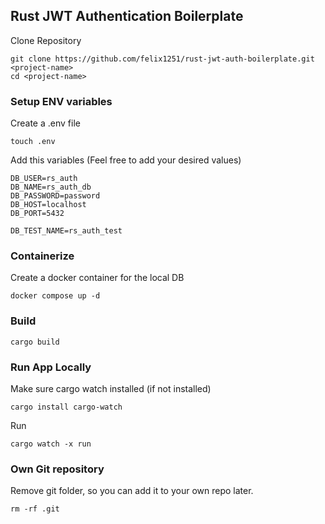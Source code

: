 ## Rust JWT Authentication Boilerplate

Clone Repository

```
git clone https://github.com/felix1251/rust-jwt-auth-boilerplate.git <project-name>
cd <project-name>
```

### Setup ENV variables

Create a .env file

```
touch .env
```

Add this variables (Feel free to add your desired values)

```
DB_USER=rs_auth
DB_NAME=rs_auth_db
DB_PASSWORD=password
DB_HOST=localhost
DB_PORT=5432

DB_TEST_NAME=rs_auth_test
```

### Containerize

Create a docker container for the local DB

```
docker compose up -d
```

### Build

```
cargo build
```

### Run App Locally

Make sure cargo watch installed (if not installed)

```
cargo install cargo-watch
```

Run

```
cargo watch -x run
```

### Own Git repository

Remove git folder, so you can add it to your own repo later.

```
rm -rf .git
```
